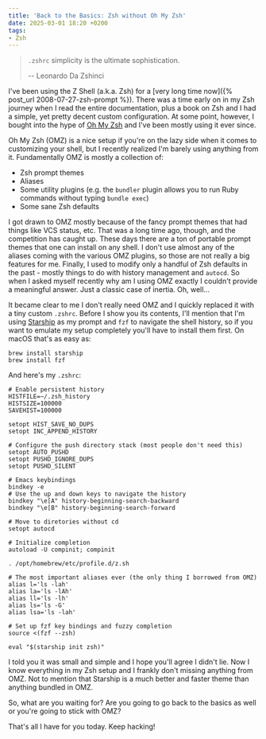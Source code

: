 ```yaml
---
title: 'Back to the Basics: Zsh without Oh My Zsh'
date: 2025-03-01 18:20 +0200
tags:
- Zsh
---
```


> `.zshrc` simplicity is the ultimate sophistication.
>
> -- Leonardo Da Zshinci

I've been using the Z Shell (a.k.a. Zsh) for a [very long time now]({% post_url
2008-07-27-zsh-prompt %}).  There was a time early on in my Zsh journey when I
read the entire documentation, plus a book on Zsh and I had a simple, yet pretty
decent custom configuration. At some point, however, I bought into the hype
of [Oh My Zsh](https://ohmyz.sh/) and I've been mostly using it ever since.

Oh My Zsh (OMZ) is a nice setup if you're on the lazy side when it comes to
customizing your shell, but I recently realized I'm barely using anything from
it. Fundamentally OMZ is mostly a collection of:

- Zsh prompt themes
- Aliases
- Some utility plugins (e.g. the `bundler` plugin allows you to run Ruby commands without
typing `bundle exec`)
- Some sane Zsh defaults

I got drawn to OMZ mostly because of the fancy prompt themes that had things
like VCS status, etc.  That was a long time ago, though, and the competition has
caught up.  These days there are a ton of portable prompt themes that one can
install on any shell.  I don't use almost any of the aliases coming with the
various OMZ plugins, so those are not really a big features for me.  Finally, I
used to modify only a handful of Zsh defaults in the past - mostly things to do
with history management and `autocd`. So when I asked myself recently why am I
using OMZ exactly I couldn't provide a meaningful answer. Just a classic case
of inertia. Oh, well...

It became clear to me I don't really need OMZ and I quickly replaced it with a
tiny custom `.zshrc`.  Before I show you its contents, I'll mention that I'm
using [Starship](https://starship.rs/) as my prompt and `fzf` to navigate the
shell history, so if you want to emulate my setup completely you'll have to
install them first. On macOS that's as easy as:

``` shell
brew install starship
brew install fzf
```

And here's my `.zshrc`:

``` shell
# Enable persistent history
HISTFILE=~/.zsh_history
HISTSIZE=100000
SAVEHIST=100000

setopt HIST_SAVE_NO_DUPS
setopt INC_APPEND_HISTORY

# Configure the push directory stack (most people don't need this)
setopt AUTO_PUSHD
setopt PUSHD_IGNORE_DUPS
setopt PUSHD_SILENT

# Emacs keybindings
bindkey -e
# Use the up and down keys to navigate the history
bindkey "\e[A" history-beginning-search-backward
bindkey "\e[B" history-beginning-search-forward

# Move to diretories without cd
setopt autocd

# Initialize completion
autoload -U compinit; compinit

. /opt/homebrew/etc/profile.d/z.sh

# The most important aliases ever (the only thing I borrowed from OMZ)
alias l='ls -lah'
alias la='ls -lAh'
alias ll='ls -lh'
alias ls='ls -G'
alias lsa='ls -lah'

# Set up fzf key bindings and fuzzy completion
source <(fzf --zsh)

eval "$(starship init zsh)"
```

I told you it was small and simple and I hope you'll agree I didn't lie.
Now I know everything in my Zsh setup and I frankly don't missing anything from OMZ.
Not to mention that Starship is a much better and faster theme than anything bundled in OMZ.

So, what are you waiting for? Are you going to go back to the basics as well or you're going to
stick with OMZ?

That's all I have for you today. Keep hacking!
